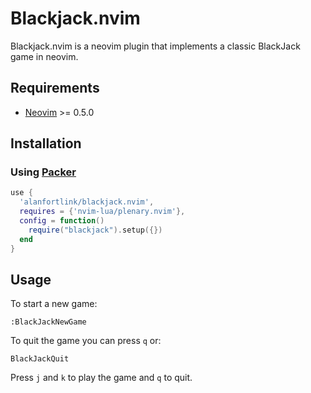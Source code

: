 # Blackjack.nvim

Blackjack.nvim is a neovim plugin that implements a classic BlackJack game in neovim.

## Requirements

- [Neovim](https://github.com/neovim/neovim) >= 0.5.0

## Installation

### Using [Packer](https://github.com/wbthomason/packer.nvim)

```lua
use {
  'alanfortlink/blackjack.nvim',
  requires = {'nvim-lua/plenary.nvim'},
  config = function()
    require("blackjack").setup({})
  end
}
```

## Usage

To start a new game:
```vim
:BlackJackNewGame
```

To quit the game you can press `q` or:
```vim
BlackJackQuit
```

Press `j` and `k` to play the game and `q` to quit.
